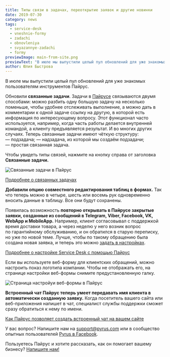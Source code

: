 ```yaml
---
title: Типы связи в задачах, переоткрытие заявок и другие новинки
date: 2019-07-30
category: news
tags:
  - service-desk
  - vneshnie-formy
  - zadachi
  - obnovleniya
  - svyazannye-zadachi
  - formy
previewImage: main-from-site.png
previewText: "В июле мы выпустили целый пул обновлений для уже знакомых пользователям инструментов Пайрус."
author: Юлия Быстрова
---
```

В июле мы выпустили целый пул обновлений для уже знакомых пользователям инструментов Пайрус.

Обновили **связанные задачи**. Задачи в [Пайрусе](https://pyrus.com/ru/) связываются двумя способами: можно разбить одну большую задачу на несколько поменьше, чтобы удобнее отслеживать выполнение, а можно дать в комментарии к одной задаче ссылку на другую, в которой есть информация по интересующему вопросу. Этот функционал часто используется, например, когда часть работы делается внутренней командой, а клиенту предъявляется результат. И во многих других случаях. Теперь связанные задачи имеют чёткую структуру: — подзадача; — надзадача, из которой мы создаём подзадачи; — простая связанная задача.

Чтобы увидеть типы связей, нажмите на кнопку справа от заголовка **Связанные задачи.**

![Связанные задачи в Пайрус](1screen.webp)

[Подробнее о связанных задачах](/ru/help/tasks/working-on-tasks-together#svjazannye-zadachi)

**Добавили опцию совместного редактирования таблиц в формах.** Так что теперь можно в четыре, шесть или восемь рук одновременно вносить данные в таблицу. Все они будут сохранены.

Появилась возможность **повторно открывать в Пайрусе закрытые заявки, созданные из сообщений в Telegram, Viber, Facebook, VK, WebApp и MobileApp.** Например, клиент согласовывал с поддержкой время доставки товара, а через неделю у него возник вопрос по гарантийному обслуживанию, и он обратился в старую переписку, но уже по новой теме. Лучше, чтобы по такому обращению была создана новая заявка, и теперь это можно [задать в настройках](/ru/help/integrations/telegram#sozdanie-novoj-zajavki-iz-staroj-perepiski).

[Подробнее о настройке Service Desk с помощью Пайрус](/ru/help/servicedesk/how-it-works)

Если вы используете веб-форму для клиентских обращений, можно настроить показ логотипа компании. Чтобы не отображать его, на странице настройки веб-формы снимите предустановленную галку.

![Страница настройуи веб-формы в Пайрус](logo-1.webp)

**Встроенный чат Пайрус теперь умеет передавать имя клиента в автоматически созданную заявку.** Когда посетитель вашего сайта или веб-приложения напишет в чат, специалист службы поддержки сможет сразу обратиться к нему по имени.

[Как Пайрус позволяет создать встроенный чат на вашем сайте](/ru/help/servicedesk/chat)

У вас вопрос? Напишите нам на [support@pyrus.com](mailto:support@pyrus.com) или в сообщество опытных пользователей [Pyrus в Facebook](https://www.facebook.com/groups/pyruspro/).

Пользуетесь Пайрус и хотите рассказать, как он помогает вашему бизнесу? [Напишите нам!](https://pyrus.com/ru/contact-us)